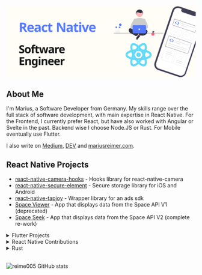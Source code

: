 ![Marius Reimer - React Native / Software Developer](./logo.png)

<h2>About Me</h2>

I'm Marius, a Software Developer from Germany. My skills range over the full stack of software development, with main expertise in React Native. For the Frontend, I currently prefer React, but have also worked with Angular or Svelte in the past. Backend wise I choose Node.JS or Rust. For Mobile eventually use Flutter.

I also write on [Medium](https://reime005.medium.com), [DEV](https://dev.to/reime005) and [mariusreimer.com](https://mariusreimer.com).

<h2>React Native Projects</h2>

<ul>
  <li><a href="https://github.com/reime005/react-native-camera-hooks">react-native-camera-hooks</a> - Hooks library for react-native-camera</li>
  <li><a href="https://github.com/reime005/react-native-secure-element">react-native-secure-element</a> - Secure storage library for iOS and Android</li>
  <li><a href="https://github.com/reime005/react-native-tapjoy">react-native-tapjoy</a> - Wrapper library for an ads sdk</li>
  <li><a href="https://github.com/reime005/react-native-spaceviewer">Space Viewer</a> - App that displays data from the Space API V1 (deprecated)</li>
  <li><a href="https://github.com/reime005/SpaceSeek">Space Seek</a> - App that displays data from the Space API V2 (complete re-work)</li>
</ul>

<details>
  <summary>Flutter Projects</summary>

  <ul>
    <li><b>App</b> that display data from the Space API V1: <a href="https://github.com/berger89/hmpaisrn"></a>berger89/hmpaisrn</a></li>
    <li>Example app onboarding screen: <a href="https://github.com/reime005/FlutterOnboarding">reime005/FlutterOnboarding</a></li>
  </ul>
</details>

<details>
  <summary>React Native Contributions</summary>

  <ul>
    <li>react-native</li>
    <li>react-native-background-upload</li>
    <li>react-native-camera</li>
    <li>react-native-video</li>
    <li>react-native-masked-view</li>
    <li>wix/react-native-navigation</li>
    <li>react-native-modal/react-native-modal</li>
    <li>iddan/react-native-canvas</li>
    <li>react-native-masked-view/masked-view</li>
  </ul>
</details>

<details>
  <summary>Rust</summary>

  <ul>
    <li>o2sh/onefetch</li>
    <li>rslint/rslint</li>
    <li>booyaa/wifiscanner</li>
    <li><a href="https://github.com/reime005/graphql_pokeapi_rust">reime005/graphql_pokeapi_rust</a></li>
  </ul>
</details>

<br />

![reime005 GitHub stats](https://github-readme-stats.vercel.app/api?username=reime005&count_private=true&show_icons=true)

